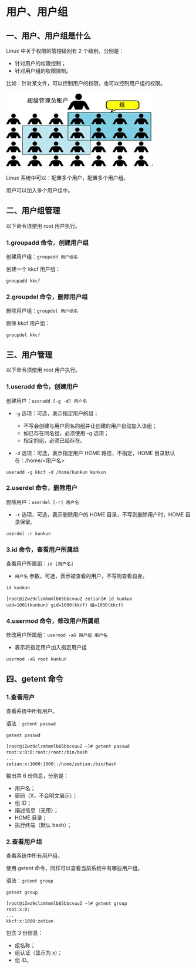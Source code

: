 # 用户、用户组

## 一、用户、用户组是什么

Linux 中关于权限的管控级别有 2 个级别，分别是：

- 针对用户的权限控制；
- 针对用户组的权限控制。

比如：针对某文件，可以控制用户的权限，也可以控制用户组的权限。

![用户和用户组](NoteAssets/用户和用户组.png)

Linux 系统中可以：配置多个用户，配置多个用户组。

用户可以加入多个用户组中。

## 二、用户组管理

以下命令须使用 root 用户执行。

### 1.groupadd 命令，创建用户组

创建用户组：`groupadd 用户组名`

创建一个 kkcf 用户组：

```shell
groupadd kkcf
```

### 2.groupdel 命令，删除用户组

删除用户组：`groupdel 用户组名`

删除 kkcf 用户组：

```shell
groupdel kkcf
```

## 三、用户管理

以下命令须使用 root 用户执行。

### 1.useradd 命令，创建用户

创建用户：`useradd [-g -d] 用户名`

- `-g` 选项：可选，表示指定用户的组；
  - 不写会创建与用户同名的组并让创建的用户自动加入该组；
  - 如已存在同名组，必须使用 -g 选项；
  - 指定的组，必须已经存在。

- `-d` 选项：可选，表示指定用户 HOME 路径，不指定，HOME 目录默认在：/home/<用户名>

```shell
useradd -g kkcf -d /home/kunkun kunkun
```

### 2.userdel 命令，删除用户

删除用户：`userdel [-r] 用户名`

- `-r` 选项，可选，表示删除用户的 HOME 目录，不写则删除用户时，HOME 目录保留。

```shell
userdel -r kunkun
```

### 3.id 命令，查看用户所属组

查看用户所属组：`id [用户名]`

- `用户名` 参数，可选，表示被查看的用户，不写则查看自身。

```shell
id kunkun
```

```shell
[root@iZwz9clzmhmmlb65bbcvuuZ zetian]# id kunkun
uid=1001(kunkun) gid=1000(kkcf) 组=1000(kkcf)
```

### 4.usermod 命令，修改用户所属组

修改用户所属组：`usermod -aG 用户组 用户名`

- 表示将指定用户加入指定用户组

```shell
usermod -aG root kunkun
```

## 四、getent 命令

### 1.查看用户

查看系统中所有用户。

语法：`getent passwd`

```shell
getent passwd
```

```she
[root@iZwz9clzmhmmlb65bbcvuuZ ~]# getent passwd
root:x:0:0:root:/root:/bin/bash
...
zetian:x:1000:1000::/home/zetian:/bin/bash
```

输出共 6 份信息，分别是：

- 用户名；
- 密码（X，不会明文展示）；
- 组 ID；
- 描述信息（无用）；
- HOME 目录；
- 执行终端（默认 bash）；

### 2.查看用户组

查看系统中所有用户组。

使用 getent 命令，同样可以查看当前系统中有哪些用户组。

语法：`getent group`

```shell
getent group
```

```shell
[root@iZwz9clzmhmmlb65bbcvuuZ ~]# getent group
root:x:0:
...
kkcf:x:1000:zetian
```

包含 3 份信息：

- 组名称；
- 组认证（显示为 x)；
- 组 ID。
